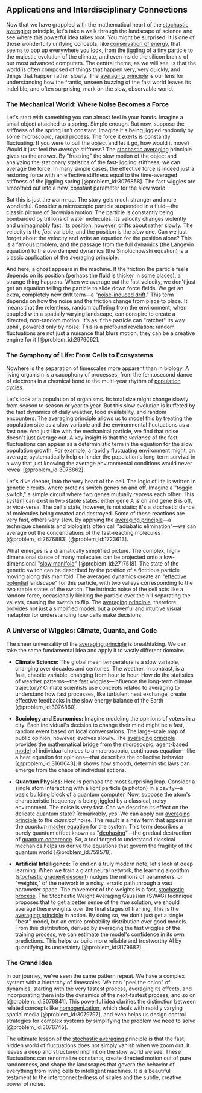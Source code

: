 ## Applications and Interdisciplinary Connections

Now that we have grappled with the mathematical heart of the [stochastic averaging](@article_id:190417) principle, let's take a walk through the landscape of science and see where this powerful idea takes root. You might be surprised. It is one of those wonderfully unifying concepts, like [conservation of energy](@article_id:140020), that seems to pop up everywhere you look, from the jiggling of a tiny particle to the majestic evolution of the climate, and even inside the silicon brains of our most advanced computers. The central theme, as we will see, is that the world is often composed of things that happen very, very quickly, and things that happen rather slowly. The [averaging principle](@article_id:172588) is our lens for understanding how the frantic, unseen buzzing of the fast world leaves its indelible, and often surprising, mark on the slow, observable world.

### The Mechanical World: Where Noise Becomes a Force

Let's start with something you can almost feel in your hands. Imagine a small object attached to a spring. Simple enough. But now, suppose the stiffness of the spring isn't constant. Imagine it's being jiggled randomly by some microscopic, rapid process. The force it exerts is constantly fluctuating. If you were to pull the object and let it go, how would it move? Would it just feel the *average* stiffness? The [stochastic averaging](@article_id:190417) principle gives us the answer. By "freezing" the slow motion of the object and analyzing the stationary statistics of the fast-jiggling stiffness, we can average the force. In many simple cases, the effective force is indeed just a restoring force with an effective stiffness equal to the time-averaged stiffness of the jiggling spring [@problem_id:3076858]. The fast wiggles are smoothed out into a new, constant parameter for the slow world.

But this is just the warm-up. The story gets much stranger and more wonderful. Consider a microscopic particle suspended in a fluid—the classic picture of Brownian motion. The particle is constantly being bombarded by trillions of water molecules. Its velocity changes violently and unimaginably fast. Its position, however, drifts about rather slowly. The velocity is the *fast* variable, and the position is the *slow* one. Can we just forget about the velocity and write an equation for the position alone? This is a famous problem, and the passage from the full dynamics (the Langevin equation) to the overdamped dynamics (the Smoluchowski equation) is a classic application of the [averaging principle](@article_id:172588).

And here, a ghost appears in the machine. If the friction the particle feels depends on its position (perhaps the fluid is thicker in some places), a strange thing happens. When we average out the fast velocity, we don't just get an equation telling the particle to slide down force fields. We get an extra, completely new drift term—a "[noise-induced drift](@article_id:267480)." This term depends on how the noise and the friction change from place to place. It means that the relentless, random buffeting from the environment, when coupled with a spatially varying landscape, can conspire to create a directed, non-random motion. It's as if the particle can "ratchet" its way uphill, powered only by noise. This is a profound revelation: random fluctuations are not just a nuisance that blurs motion; they can be a creative engine for it [@problem_id:2979062].

### The Symphony of Life: From Cells to Ecosystems

Nowhere is the separation of timescales more apparent than in biology. A living organism is a cacophony of processes, from the femtosecond dance of electrons in a chemical bond to the multi-year rhythm of [population cycles](@article_id:197757).

Let's look at a population of organisms. Its total size might change slowly from season to season or year to year. But this slow evolution is buffeted by the fast dynamics of daily weather, food availability, and random encounters. The [averaging principle](@article_id:172588) allows us to model this by treating the population size as a slow variable and the environmental fluctuations as a fast one. And just like with the mechanical particle, we find that noise doesn't just average out. A key insight is that the *variance* of the fast fluctuations can appear as a deterministic term in the equation for the slow population growth. For example, a rapidly fluctuating environment might, on average, systematically help or hinder the population's long-term survival in a way that just knowing the average environmental conditions would never reveal [@problem_id:3076862].

Let's dive deeper, into the very heart of the cell. The logic of life is written in genetic circuits, where proteins switch genes on and off. Imagine a "toggle switch," a simple circuit where two genes mutually repress each other. This system can exist in two stable states: either gene A is on and gene B is off, or vice-versa. The cell's state, however, is not static; it's a stochastic dance of molecules being created and destroyed. Some of these reactions are very fast, others very slow. By applying the [averaging principle](@article_id:172588)—a technique chemists and biologists often call "adiabatic elimination"—we can average out the concentrations of the fast-reacting molecules [@problem_id:2676883] [@problem_id:1723613].

What emerges is a dramatically simplified picture. The complex, high-dimensional dance of many molecules can be projected onto a low-dimensional "[slow manifold](@article_id:150927)" [@problem_id:2717518]. The state of the genetic switch can be described by the position of a fictitious particle moving along this manifold. The averaged dynamics create an "[effective potential](@article_id:142087) landscape" for this particle, with two valleys corresponding to the two stable states of the switch. The intrinsic noise of the cell acts like a random force, occasionally kicking the particle over the hill separating the valleys, causing the switch to flip. The [averaging principle](@article_id:172588), therefore, provides not just a simplified model, but a powerful and intuitive visual metaphor for understanding how cells make decisions.

### A Universe of Wiggles: Climate, Quanta, and Code

The sheer universality of the [averaging principle](@article_id:172588) is breathtaking. We can take the same fundamental idea and apply it to vastly different domains.

*   **Climate Science:** The global mean temperature is a slow variable, changing over decades and centuries. The weather, in contrast, is a fast, chaotic variable, changing from hour to hour. How do the statistics of weather patterns—the fast wiggles—influence the long-term climate trajectory? Climate scientists use concepts related to averaging to understand how fast processes, like turbulent heat exchange, create effective feedbacks in the slow energy balance of the Earth [@problem_id:3076860].

*   **Sociology and Economics:** Imagine modeling the opinions of voters in a city. Each individual's decision to change their mind might be a fast, random event based on local conversations. The large-scale map of public opinion, however, evolves slowly. The [averaging principle](@article_id:172588) provides the mathematical bridge from the microscopic, [agent-based model](@article_id:199484) of individual choices to a macroscopic, continuous equation—like a heat equation for opinions—that describes the collective behavior [@problem_id:3160643]. It shows how smooth, deterministic laws can emerge from the chaos of individual actions.

*   **Quantum Physics:** Here is perhaps the most surprising leap. Consider a single atom interacting with a light particle (a photon) in a cavity—a basic building block of a quantum computer. Now, suppose the atom's characteristic frequency is being jiggled by a classical, noisy environment. The noise is very fast. Can we describe its effect on the delicate quantum state? Remarkably, yes. We can apply our [averaging principle](@article_id:172588) to the *classical* noise. The result is a new term that appears in the *quantum* [master equation](@article_id:142465) for the system. This term describes a purely quantum effect known as "[dephasing](@article_id:146051)"—the gradual destruction of [quantum coherence](@article_id:142537). So, a tool forged to understand classical mechanics helps us derive the equations that govern the fragility of the quantum world [@problem_id:759578].

*   **Artificial Intelligence:** To end on a truly modern note, let's look at deep learning. When we train a giant neural network, the learning algorithm ([stochastic gradient descent](@article_id:138640)) nudges the millions of parameters, or "weights," of the network in a noisy, erratic path through a vast parameter space. The movement of the weights is a fast, [stochastic process](@article_id:159008). The Stochastic Weight Averaging Gaussian (SWAG) technique proposes that to get a better sense of the *true* solution, we should average these weights over the final stages of training. This is the [averaging principle](@article_id:172588) in action. By doing so, we don't just get a single "best" model, but an entire probability distribution over good models. From this distribution, derived by averaging the fast wiggles of the training process, we can estimate the model's confidence in its own predictions. This helps us build more reliable and trustworthy AI by quantifying its uncertainty [@problem_id:3179682].

### The Grand Idea

In our journey, we've seen the same pattern repeat. We have a complex system with a hierarchy of timescales. We can "peel the onion" of dynamics, starting with the very fastest process, averaging its effects, and incorporating them into the dynamics of the next-fastest process, and so on [@problem_id:3076841]. This powerful idea clarifies the distinction between related concepts like [homogenization](@article_id:152682), which deals with rapidly varying spatial media [@problem_id:3079797], and even helps us design control strategies for complex systems by simplifying the problem we need to solve [@problem_id:3076745].

The ultimate lesson of the [stochastic averaging](@article_id:190417) principle is that the fast, hidden world of fluctuations does not simply vanish when we zoom out. It leaves a deep and structured imprint on the slow world we see. These fluctuations can renormalize constants, create directed motion out of pure randomness, and shape the landscapes that govern the behavior of everything from living cells to intelligent machines. It is a beautiful testament to the interconnectedness of scales and the subtle, creative power of noise.
